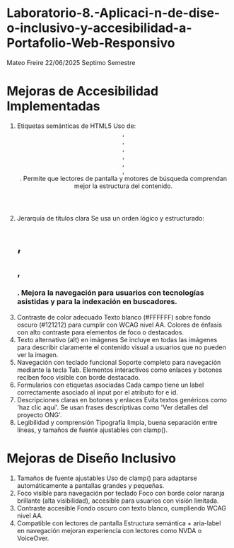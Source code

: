 # Laboratorio-8.-Aplicaci-n-de-dise-o-inclusivo-y-accesibilidad-a-Portafolio-Web-Responsivo
Mateo Freire 22/06/2025 Septimo Semestre
# Mejoras de Accesibilidad Implementadas
1. Etiquetas semánticas de HTML5
Uso de: <header>, <nav>, <main>, <section>, <footer>, <article>, <form>. Permite que lectores de pantalla y motores de búsqueda comprendan mejor la estructura del contenido.
2. Jerarquía de títulos clara
Se usa un orden lógico y estructurado: <h1>, <h2>, <h3>. Mejora la navegación para usuarios con tecnologías asistidas y para la indexación en buscadores.
3. Contraste de color adecuado
Texto blanco (#FFFFFF) sobre fondo oscuro (#121212) para cumplir con WCAG nivel AA. Colores de énfasis con alto contraste para elementos de foco o destacados.
4. Texto alternativo (alt) en imágenes
Se incluye en todas las imágenes para describir claramente el contenido visual a usuarios que no pueden ver la imagen.
5. Navegación con teclado funcional
Soporte completo para navegación mediante la tecla Tab. Elementos interactivos como enlaces y botones reciben foco visible con borde destacado.
6. Formularios con etiquetas <label> asociadas
Cada campo tiene un label correctamente asociado al input por el atributo for e id.
7. Descripciones claras en botones y enlaces
Evita textos genéricos como 'haz clic aquí'. Se usan frases descriptivas como 'Ver detalles del proyecto ONG'.
8. Legibilidad y comprensión
Tipografía limpia, buena separación entre líneas, y tamaños de fuente ajustables con clamp().
# Mejoras de Diseño Inclusivo
1. Tamaños de fuente ajustables
Uso de clamp() para adaptarse automáticamente a pantallas grandes y pequeñas.
2. Foco visible para navegación por teclado
Foco con borde color naranja brillante (alta visibilidad), accesible para usuarios con visión limitada.
3. Contraste accesible
Fondo oscuro con texto blanco, cumpliendo WCAG nivel AA.
4. Compatible con lectores de pantalla
Estructura semántica + aria-label en navegación mejoran experiencia con lectores como NVDA o VoiceOver.
